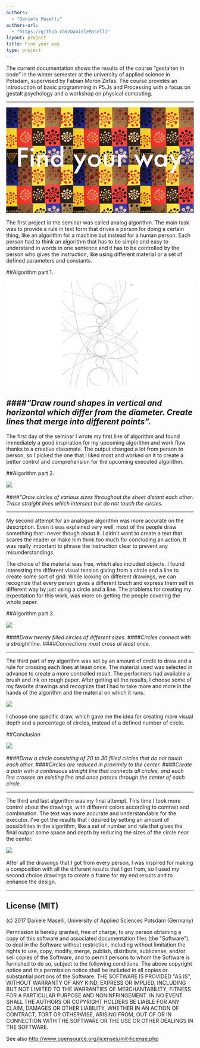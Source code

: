 ```yaml
--- 
authors: 
  - "Daniele Maselli"
authors-url: 
  - "https://github.com/DanieleMaselli"
layout: project
title: Find your way 
type: project
---
```


The current documentation shows the results of the course “gestalten in code” in the winter semester at the university of applied science in Potsdam, supervised by Fabian Morón Zirfas. The course provides an introduction of basic programming in P5.Js and Processing with a focus on gestalt psychology and a workshop on physical computing.

---


![](./splash.png)

The first project in the seminar was called analog algorithm. The main task was to provide a rule in text form that drives a person for doing a certain thing, like an algorithm for a machine but instead for a human person. Each person had to think an algorithm that has to be simple and easy to understand in words in one sentence and it has to be controlled by the person who gives the instruction, like using different material or a set of defined parameters and constants.

##Algorithm part 1.


![](./assets/images/algo-1.png)


####_“Draw round shapes in vertical and horizontal which differ from the diameter. Create lines that merge into different points”._ 
---

The first day of the seminar I wrote my first line of algorithm and found immediately a good inspiration for my upcoming algorithm and work flow thanks to a creative classmate. The output changed a lot from person to person, so I picked the one that I liked most and worked on it to create a better control and comprehension
for the upcoming executed algorithm.  


##Algorithm part 2.




![](./assets:image/algo-2.png)


####_“Draw circles of various sizes throughout the sheet distant each other. Trace straight lines which intersect but do not touch the circles._ 

---

My second attempt for an analogue algorithm was more accurate on the description. Even it was explained very well, most of the people draw something that i never though about it. I didn't wont to create a text that scares the reader or make him think too much for concluding an action. It was really important to phrase the instruction clear to prevent any misunderstandings. 

The choice of the material was free, which also included objects. I found interesting the different visual tension giving from a circle and a line to create some sort of grid. While looking on different drawings, we can recognize that every person gives a different touch and express them self in different way by just using a circle and a line. The problems for creating my expectation for this work, was more on getting the people covering the whole paper. 

##Algorithm part 3.


![](./assets:image/algo-3.png)

####_Draw twenty filled circles of different sizes._
####_Circles connect with a straight line._ 
####_Connections must cross at least once._

---

The third part of my algorithm was set by an amount of circle to draw and a rule for crossing each lines at least once. The material used was selected in advance to create a more controlled result. The performers had available a brush and ink on rough paper. After getting all the results, I choose some of my favorite drawings and recognize that I had to take more and more in the hands of the algorithm and the material on which it runs. 

![](./assets:image/algo-4.png)

I choose one specific draw, which gave me the idea for creating more visual depth and a percentage of circles, instead of a defined number of circle.  



##Conclusion

![](./assets:image/algo-5.png)

####_Draw a circle consisting of 20 to 30 filled circles that do not touch each other._ 
####_Circles are reduced in proximity to the center._ 
####_Create a path with a continuous straight line that connects all circles, and each line crosses an existing line and once passes through the center of each circle._

---

The third and last algorithm was my final attempt. This time I took more control about the drawings, with different colors according to contrast and combination. The text was more accurate and understandable for the executor. I've got the results that I desired by setting an amount of possibilities in the algorithm, like a set of number and rule that gives the final output some space and depth by reducing the sizes of the circle near the center. 

![](./assets:image/algo-end.png)

After all the drawings that I got from every person, I was inspired for making a composition with all the different results that I got from, so I used my second choice drawings to create a frame for my end results and to enhance the design. 

---------------------------------------

## License (MIT)

(c) 2017 Daniele Maselli, University of Applied Sciences Potsdam (Germany)

Permission is hereby granted, free of charge, to any person obtaining a copy of this software and associated documentation files (the "Software"), to deal in the Software without restriction, including without limitation the rights to use, copy, modify, merge, publish, distribute, sublicense, and/or sell copies of the Software, and to permit persons to whom the Software is furnished to do so, subject to the following conditions:
The above copyright notice and this permission notice shall be included in all copies or substantial portions of the Software.
THE SOFTWARE IS PROVIDED "AS IS", WITHOUT WARRANTY OF ANY KIND, EXPRESS OR IMPLIED, INCLUDING BUT NOT LIMITED TO THE WARRANTIES OF MERCHANTABILITY, FITNESS FOR A PARTICULAR PURPOSE AND NONINFRINGEMENT. IN NO EVENT SHALL THE AUTHORS OR COPYRIGHT HOLDERS BE LIABLE FOR ANY CLAIM, DAMAGES OR OTHER LIABILITY, WHETHER IN AN ACTION OF CONTRACT, TORT OR OTHERWISE, ARISING FROM, OUT OF OR IN CONNECTION WITH THE SOFTWARE OR THE USE OR OTHER DEALINGS IN THE SOFTWARE.

See also http://www.opensource.org/licenses/mit-license.php
